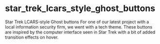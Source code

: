 # star_trek_lcars_style_ghost_buttons
Star Trek LCARS-style Ghost buttons For one of our latest project with a local information security firm, we went with a tech theme. These buttons are inspired by the computer interface seen in Star Trek with a bit of added transition effects on hover.
